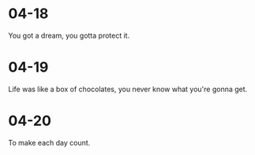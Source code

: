 # 04-18

You got a dream, you gotta protect it.

# 04-19

Life was like a box of chocolates, you never know  what you're gonna get.

# 04-20

To make each day count.